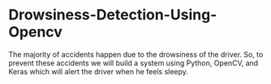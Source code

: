 # Drowsiness-Detection-Using-Opencv
The majority of accidents happen due to the drowsiness of the driver. So, to prevent these accidents we will build a system using Python, OpenCV, and Keras which will alert the driver when he feels sleepy.
